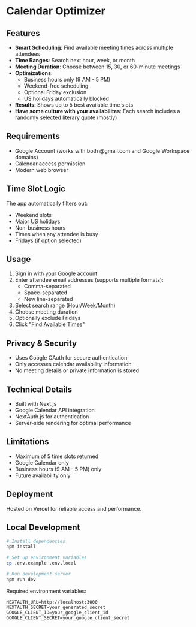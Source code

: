# Calendar Optimizer

## Features

- **Smart Scheduling**: Find available meeting times across multiple attendees
- **Time Ranges**: Search next hour, week, or month
- **Meeting Duration**: Choose between 15, 30, or 60-minute meetings
- **Optimizations**: 
  - Business hours only (9 AM - 5 PM)
  - Weekend-free scheduling
  - Optional Friday exclusion
  - US holidays automatically blocked
- **Results**: Shows up to 5 best available time slots
- **Have some culture with your availabilites**: Each search includes a randomly selected literary quote (mostly)

## Requirements

- Google Account (works with both @gmail.com and Google Workspace domains)
- Calendar access permission
- Modern web browser

## Time Slot Logic

The app automatically filters out:
- Weekend slots
- Major US holidays
- Non-business hours
- Times when any attendee is busy
- Fridays (if option selected)

## Usage

1. Sign in with your Google account
2. Enter attendee email addresses (supports multiple formats):
   - Comma-separated
   - Space-separated
   - New line-separated
3. Select search range (Hour/Week/Month)
4. Choose meeting duration
5. Optionally exclude Fridays
6. Click "Find Available Times"

## Privacy & Security

- Uses Google OAuth for secure authentication
- Only accesses calendar availability information
- No meeting details or private information is stored

## Technical Details

- Built with Next.js
- Google Calendar API integration
- NextAuth.js for authentication
- Server-side rendering for optimal performance

## Limitations

- Maximum of 5 time slots returned
- Google Calendar only
- Business hours (9 AM - 5 PM) only
- Future availability only

## Deployment

Hosted on Vercel for reliable access and performance.

## Local Development

```bash
# Install dependencies
npm install

# Set up environment variables
cp .env.example .env.local

# Run development server
npm run dev
```

Required environment variables:
```
NEXTAUTH_URL=http://localhost:3000
NEXTAUTH_SECRET=your_generated_secret
GOOGLE_CLIENT_ID=your_google_client_id
GOOGLE_CLIENT_SECRET=your_google_client_secret
```
